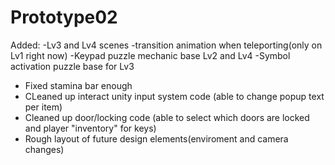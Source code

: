 # Prototype02
 Added:
 -Lv3 and Lv4 scenes
 -transition animation when teleporting(only on Lv1 right now)
 -Keypad puzzle mechanic base Lv2 and Lv4
 -Symbol activation puzzle base for Lv3
 - Fixed stamina bar enough
 - CLeaned up interact unity input system code (able to change popup text per item)
 - Cleaned up door/locking code (able to select which doors are locked and player "inventory" for keys)
 - Rough layout of future design elements(enviroment and camera changes)
